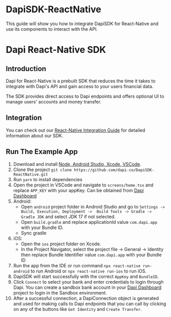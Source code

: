 # DapiSDK-ReactNative
This guide will show you how to integrate DapiSDK for React-Native and use its components to interact with the API.


# Dapi React-Native SDK

## Introduction

Dapi for React-Native is a prebuilt SDK that reduces the time it takes to integrate with Dapi's API and gain access to your users financial data.

The SDK provides direct access to Dapi endpoints and offers optional UI to manage users' accounts and money transfer.

## Integration

You can check out our [React-Native Integration Guide](https://docs.dapi.com/docs/react-native-sdk-installation) for detailed information about our SDK.

## Run The Example App

1. Download and install [Node, Android Studio, Xcode, VSCode](https://reactnative.dev/docs/environment-setup).
2. Clone the project `git clone https://github.com/dapi-co/DapiSDK-ReactNative.git`
3. Run `yarn` to install dependencies
4. Open the project in VSCode and navigate to `screens/home.tsx` and replace `APP_KEY` with your appKey. Can be obtained from [Dapi Dashboard](https://dashboard.dapi.com/login) 
5. Android:
    * Open `android` project folder in Android Studio and go to `Settings -> Build, Execution, Deployment ->  Build Tools -> Gradle -> Gradle JDK` and select JDK 17 if not selected.
    * Open `build.gradle` and replace applicationId value `com.dapi.app` with your Bundle ID.
    * Sync gradle
6. iOS:
    * Open the `ios` project folder on Xcode.
    * In the Project Navigator, select the project file -> General -> Identity then replace Bundle Identifier value `com.dapi.app` with your Bundle ID
7. Run the app from the IDE or run command `npx react-native run-android` to run Android or `npx react-native run-ios` to run iOS.
8. DapiSDK will start successfully with the correct `AppKey` and `BundleID`.
9. Click `Connect` to select your bank and enter credentials to login through Dapi. You can create a sandbox bank account in your [Dapi Dashboard](https://dashboard.dapi.com/login) project to login in the Sandbox environment.
10. After a successful connection, a DapiConnection object is generated and used for making calls to Dapi endpoints that you can call by clicking on any of the buttons like `Get Identity` and `Create Transfer`.
